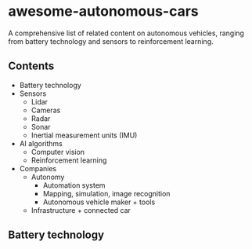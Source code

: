 # awesome-autonomous-cars
A comprehensive list of related content on autonomous vehicles, ranging from battery technology and sensors to reinforcement learning.

## Contents
* Battery technology
* Sensors
  * Lidar
  * Cameras
  * Radar
  * Sonar
  * Inertial measurement units (IMU)
* AI algorithms
  * Computer vision
  * Reinforcement learning
* Companies
  * Autonomy 
    * Automation system
    * Mapping, simulation, image recognition
    * Autonomous vehicle maker + tools 
  * Infrastructure + connected car

## Battery technology

